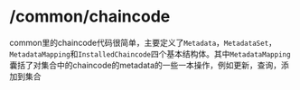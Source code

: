 # /common/chaincode
common里的chaincode代码很简单，主要定义了`Metadata`，`MetadataSet`，`MetadataMapping`和`InstalledChaincode`四个基本结构体。其中`MetadataMapping`囊括了对集合中的chaincode的metadata的一些一本操作，例如更新，查询，添加到集合